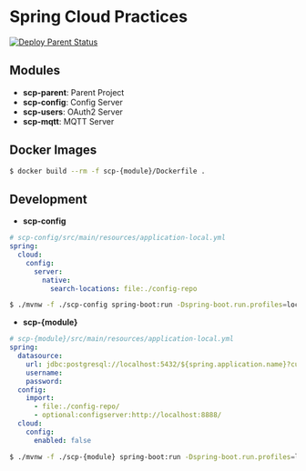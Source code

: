 # Spring Cloud Practices

[![Deploy Parent Status](https://github.com/tiscs/spring-cloud-practices/actions/workflows/deploy-parent.yml/badge.svg)](https://github.com/tiscs/spring-cloud-practices/actions/workflows/deploy-parent.yml)

## Modules

- **scp-parent**:
  Parent Project
- **scp-config**:
  Config Server
- **scp-users**:
  OAuth2 Server
- **scp-mqtt**:
  MQTT Server

## Docker Images

``` sh
$ docker build --rm -f scp-{module}/Dockerfile .
```

## Development

- **scp-config**

``` yaml
# scp-config/src/main/resources/application-local.yml
spring:
  cloud:
    config:
      server:
        native:
          search-locations: file:./config-repo
```

``` sh
$ ./mvnw -f ./scp-config spring-boot:run -Dspring-boot.run.profiles=local,native -Dspring-boot.run.workingDirectory=../ -Dspring-boot.run.arguments="--server.port=8888 --encrypt.key=kbpfrIaimS5AJG4rQPvNEGeX"
```

- **scp-{module}**

``` yaml
# scp-{module}/src/main/resources/application-local.yml
spring:
  datasource:
    url: jdbc:postgresql://localhost:5432/${spring.application.name}?currentSchema=public
    username: 
    password: 
  config:
    import:
      - file:./config-repo/
      - optional:configserver:http://localhost:8888/
  cloud:
    config:
      enabled: false
```

``` sh
$ ./mvnw -f ./scp-{module} spring-boot:run -Dspring-boot.run.profiles=local,dev -Dspring-boot.run.workingDirectory=../ -Dspring-boot.run.arguments="--server.port=8080"
```

